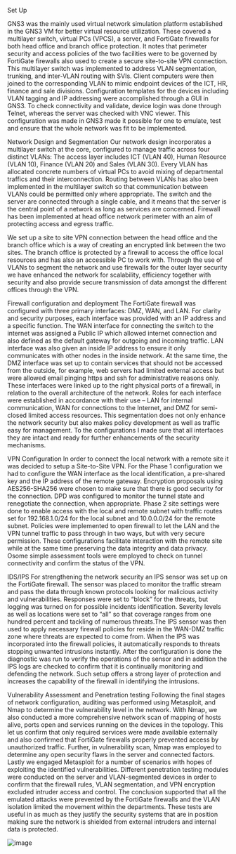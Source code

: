 Set Up

GNS3 was the mainly used virtual network simulation platform established in the GNS3 VM for better virtual resource utilization. These covered a multilayer switch, virtual PCs (VPCS), a server, and FortiGate firewalls for both head office and branch office protection. It notes that perimeter security and access policies of the two facilities were to be governed by FortiGate firewalls also used to create a secure site-to-site VPN connection.
This multilayer switch was implemented to address VLAN segmentation, trunking, and inter-VLAN routing with SVIs. Client computers were then joined to the corresponding VLAN to mimic endpoint devices of the ICT, HR, finance and sale divisions. Configuration templates for the devices including VLAN tagging and IP addressing were accomplished through a GUI in GNS3. To check connectivity and validate, device login was done through Telnet, whereas the server was checked with VNC viewer. This configuration was made in GNS3 made it possible for one to emulate, test and ensure that the whole network was fit to be implemented.

 Network Design and Segmentation Our network design incorporates a multilayer switch at the core, configured to manage traffic across four distinct VLANs: The access layer includes ICT (VLAN 40), Human Resource (VLAN 10), Finance (VLAN 20) and Sales (VLAN 30). Every VLAN has allocated concrete numbers of virtual PCs to avoid mixing of departmental traffics and their interconnection. Routing between VLANs has also been implemented in the multilayer switch so that communication between VLANs could be permitted only where appropriate. The switch and the server are connected through a single cable, and it means that the server is the central point of a network as long as services are concerned. Firewall has been implemented at head office network perimeter with an aim of protecting access and egress traffic.

We set up a site to site VPN connection between the head office and the branch office which is a way of creating an encrypted link between the two sites. The branch office is protected by a firewall to access the office local resources and has also an accessible PC to work with. Through the use of VLANs to segment the network and use firewalls for the outer layer security we have enhanced the network for scalability, efficiency together with security and also provide secure transmission of data amongst the different offices through the VPN.
 

Firewall configuration and deployment
The FortiGate firewall was configured with three primary interfaces: DMZ, WAN, and LAN. For clarity and security purposes, each interface was provided with an IP address and a specific function. The WAN interface for connecting the switch to the internet was assigned a Public IP which allowed internet connection and also defined as the default gateway for outgoing and incoming traffic. LAN interface was also given an inside IP address to ensure it only communicates with other nodes in the inside network. At the same time, the DMZ interface was set up to contain services that should not be accessed from the outside, for example, web servers had limited external access but were allowed email pinging https and ssh for administrative reasons only.
These interfaces were linked up to the right physical ports of a firewall, in relation to the overall architecture of the network. Roles for each interface were established in accordance with their use – LAN for internal communication, WAN for connections to the Internet, and DMZ for semi-closed limited access resources. This segmentation does not only enhance the network security but also makes policy development as well as traffic easy for management. To the configurations I made sure that all interfaces they are intact and ready for further enhancements of the security mechanisms.
   

VPN Configuration
In order to connect the local network with a remote site it was decided to setup a Site-to-Site VPN. For the Phase 1 configuration we had to configure the WAN interface as the local identification, a pre-shared key and the IP address of the remote gateway. Encryption proposals using AES256-SHA256 were chosen to make sure that there is good security for the connection. DPD was configured to monitor the tunnel state and renegotiate the connection, when appropriate.
Phase 2 site settings were done to enable access with the local and remote subnet with traffic routes set for 192.168.1.0/24 for the local subnet and 10.0.0.0/24 for the remote subnet. Policies were implemented to open firewall to let the LAN and the VPN tunnel traffic to pass through in two ways, but with very secure permission. These configurations facilitate interaction with the remote site while at the same time preserving the data integrity and data privacy. Osome simple assessment tools were employed to check on tunnel connectivity and confirm the status of the VPN.
 
IDS/IPS 
	For strengthening the network security an IPS sensor was set up on the FortiGate firewall. The sensor was placed to monitor the traffic stream and pass the data through known protocols looking for malicious activity and vulnerabilities. Responses were set to “block” for the threats, but logging was turned on for possible incidents identification. Severity levels as well as locations were set to “all” so that coverage ranges from one hundred percent and tackling of numerous threats.The IPS sensor was then used to apply necessary firewall policies for reside in the WAN-DMZ traffic zone where threats are expected to come from. When the IPS was incorporated into the firewall policies, it automatically responds to threats stopping unwanted intrusions instantly. After the configuration is done the diagnostic was run to verify the operations of the sensor and in addition the IPS logs are checked to confirm that it is continually monitoring and defending the network. Such setup offers a strong layer of protection and increases the capability of the firewall in identifying the intrusions.


 
Vulnerability Assessment and Penetration testing
Following the final stages of network configuration, auditing was performed using Metasploit, and Nmap to determine the vulnerability level in the network. With Nmap, we also conducted a more comprehensive network scan of mapping of hosts alive, ports open and services running on the devices in the topology. This let us confirm that only required services were made available externally and also confirmed that FortiGate firewalls properly prevented access by unauthorized traffic. Further, in vulnerability scan, Nmap was employed to determine any open security flaws in the server and connected factors.
Lastly we engaged Metasploit for a number of scenarios with hopes of exploiting the identified vulnerabilities. Different penetration testing modules were conducted on the server and VLAN-segmented devices in order to confirm that the firewall rules, VLAN segmentation, and VPN encryption excluded intruder access and control. The conclusion supported that all the emulated attacks were prevented by the FortiGate firewalls and the VLAN isolation limited the movement within the departments. These tests are useful in as much as they justify the security systems that are in position making sure the network is shielded from external intruders and internal data is protected.
     

![image](https://github.com/user-attachments/assets/1002f20b-4b0f-49de-a0af-ddd0c9cfe963)
